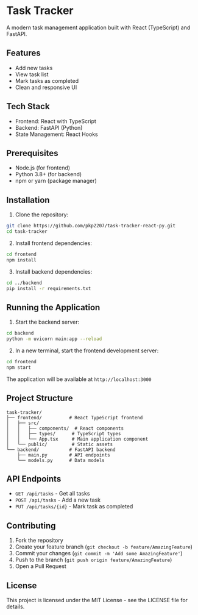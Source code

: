 # Task Tracker

A modern task management application built with React (TypeScript) and FastAPI.

## Features

- Add new tasks
- View task list
- Mark tasks as completed
- Clean and responsive UI

## Tech Stack

- Frontend: React with TypeScript
- Backend: FastAPI (Python)
- State Management: React Hooks

## Prerequisites

- Node.js (for frontend)
- Python 3.8+ (for backend)
- npm or yarn (package manager)

## Installation

1. Clone the repository:
```bash
git clone https://github.com/pkp2207/task-tracker-react-py.git
cd task-tracker
```

2. Install frontend dependencies:
```bash
cd frontend
npm install
```

3. Install backend dependencies:
```bash
cd ../backend
pip install -r requirements.txt
```

## Running the Application

1. Start the backend server:
```bash
cd backend
python -m uvicorn main:app --reload
```

2. In a new terminal, start the frontend development server:
```bash
cd frontend
npm start
```

The application will be available at `http://localhost:3000`

## Project Structure

```
task-tracker/
├── frontend/          # React TypeScript frontend
│   ├── src/
│   │   ├── components/  # React components
│   │   ├── types/      # TypeScript types
│   │   └── App.tsx     # Main application component
│   └── public/         # Static assets
└── backend/           # FastAPI backend
    ├── main.py        # API endpoints
    └── models.py      # Data models
```

## API Endpoints

- `GET /api/tasks` - Get all tasks
- `POST /api/tasks` - Add a new task
- `PUT /api/tasks/{id}` - Mark task as completed

## Contributing

1. Fork the repository
2. Create your feature branch (`git checkout -b feature/AmazingFeature`)
3. Commit your changes (`git commit -m 'Add some AmazingFeature'`)
4. Push to the branch (`git push origin feature/AmazingFeature`)
5. Open a Pull Request

## License

This project is licensed under the MIT License - see the LICENSE file for details.
